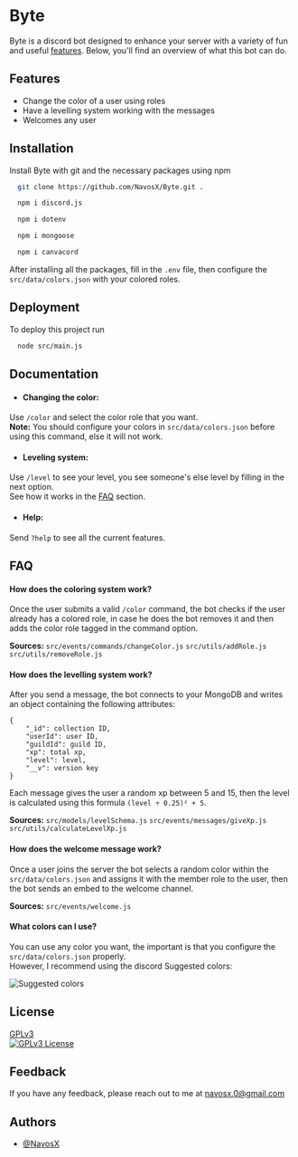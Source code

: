 
# Byte

Byte is a discord bot designed to enhance your server with a variety of fun and useful [features](#Features). Below, you'll find an overview of what this bot can do.
## Features

- Change the color of a user using roles
- Have a levelling system working with the messages
- Welcomes any user
## Installation

Install Byte with git and the necessary packages using npm

```bash
  git clone https://github.com/NavosX/Byte.git .

  npm i discord.js

  npm i dotenv

  npm i mongoose

  npm i canvacord
```

After installing all the packages, fill in the `.env` file, then configure the `src/data/colors.json` with your colored roles.
## Deployment

To deploy this project run

```bash
  node src/main.js
```
## Documentation

- #### Changing the color:
Use `/color` and select the color role that you want.\
**Note:** You should configure your colors in `src/data/colors.json` before using this command, else it will not work.

- #### Leveling system:
Use `/level` to see your level, you see someone's else level by filling in the next option.\
See how it works in the [FAQ](#how-does-the-levelling-system-work) section.

- #### Help:
Send `?help` to see all the current features.
## FAQ

#### How does the coloring system work?

Once the user submits a valid `/color` command, the bot checks if the user already has a colored role, in case he does the bot removes it and then adds the color role tagged in the command option.

**Sources:** `src/events/commands/changeColor.js` `src/utils/addRole.js` `src/utils/removeRole.js`

#### How does the levelling system work?

After you send a message, the bot connects to your MongoDB and writes an object containing the following attributes:
```
{
    "_id": collection ID,
    "userId": user ID,
    "guildId": guild ID,
    "xp": total xp,
    "level": level,
    "__v": version key
}
```
Each message gives the user a random xp between 5 and 15, then the level is calculated using this formula `(level ÷ 0.25)² + 5`.

**Sources:** `src/models/levelSchema.js` `src/events/messages/giveXp.js` `src/utils/calculateLevelXp.js`

#### How does the welcome message work?

Once a user joins the server the bot selects a random color within the `src/data/colors.json` and assigns it with the member role to the user, then the bot sends an embed to the welcome channel.

**Sources:** `src/events/welcome.js`

#### What colors can I use?

You can use any color you want, the important is that you configure the `src/data/colors.json` properly.\
However, I recommend using the discord Suggested colors:

![Suggested colors](https://i.postimg.cc/q7b5fJqn/colors.png)
## License

[GPLv3](https://www.gnu.org/licenses/gpl-3.0.en.html)\
[![GPLv3 License](https://img.shields.io/badge/License-GPL%20v3-yellow.svg)](https://www.gnu.org/licenses/gpl-3.0.en.html)
## Feedback

If you have any feedback, please reach out to me at navosx.0@gmail.com
## Authors

- [@NavosX](https://www.github.com/NavosX)

